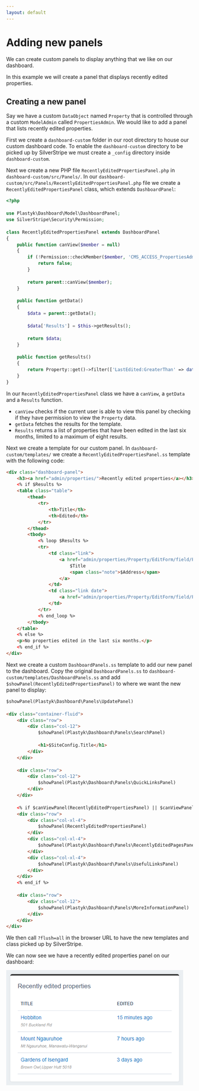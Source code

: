 ```yaml
---
layout: default
---
```


# Adding new panels

We can create custom panels to display anything that we like on our dashboard.

In this example we will create a panel that displays recently edited properties.

## Creating a new panel

Say we have a custom `DataObject` named `Property` that is controlled through a custom `ModelAdmin` called `PropertiesAdmin`. We would like to add a panel that lists recently edited properties.

First we create a `dashboard-custom` folder in our root directory to house our custom dashboard code. To enable the `dashboard-custom` directory to be picked up by SilverStripe we must create a `_config` directory inside `dashboard-custom`.

Next we create a new PHP file `RecentlyEditedPropertiesPanel.php` in `dashboard-custom/src/Panels/`. In our `dashboard-custom/src/Panels/RecentlyEditedPropertiesPanel.php` file we create a `RecentlyEditedPropertiesPanel` class, which extends `DashboardPanel`:

```php
<?php

use Plastyk\Dashboard\Model\DashboardPanel;
use SilverStripe\Security\Permission;

class RecentlyEditedPropertiesPanel extends DashboardPanel
{
    public function canView($member = null)
    {
        if (!Permission::checkMember($member, 'CMS_ACCESS_PropertiesAdmin') || !class_exists('Property')) {
            return false;
        }

        return parent::canView($member);
    }

    public function getData()
    {
        $data = parent::getData();

        $data['Results'] = $this->getResults();

        return $data;
    }

    public function getResults()
    {
        return Property::get()->filter(['LastEdited:GreaterThan' => date('c', strtotime('-6 months'))])->sort('LastEdited DESC')->limit(8);
    }
}
```

In our `RecentlyEditedPropertiesPanel` class we have a `canView`, a `getData` and a `Results` function.

* `canView` checks if the current user is able to view this panel by checking if they have permission to view the `Property` data.
* `getData` fetches the results for the template.
* `Results` returns a list of properties that have been edited in the last six months, limited to a maximum of eight results.

Next we create a template for our custom panel. In `dashboard-custom/templates/` we create a `RecentlyEditedPropertiesPanel.ss` template with the following code:

```html
<div class="dashboard-panel">
    <h3><a href="admin/properties/">Recently edited properties</a></h3>
    <% if $Results %>
    <table class="table">
        <thead>
            <tr>
                <th>Title</th>
                <th>Edited</th>
            </tr>
        </thead>
        <tbody>
            <% loop $Results %>
            <tr>
                <td class="link">
                    <a href="admin/properties/Property/EditForm/field/Property/item/{$ID}/edit">
                        $Title
                        <span class="note">$Address</span>
                    </a>
                </td>
                <td class="link date">
                    <a href="admin/properties/Property/EditForm/field/Property/item/{$ID}/edit">$LastEdited.Nice</a>
                </td>
            </tr>
            <% end_loop %>
        </tbody>
    </table>
    <% else %>
    <p>No properties edited in the last six months.</p>
    <% end_if %>
</div>
```

Next we create a custom `DashboardPanels.ss` template to add our new panel to the dashboard. Copy the original `DashboardPanels.ss` to `dashboard-custom/templates/DashboardPanels.ss` and add `$showPanel(RecentlyEditedPropertiesPanel)` to where we want the new panel to display:

```html
$showPanel(Plastyk\Dashboard\Panels\UpdatePanel)

<div class="container-fluid">
	<div class="row">
		<div class="col-12">
			$showPanel(Plastyk\Dashboard\Panels\SearchPanel)

			<h1>$SiteConfig.Title</h1>
		</div>
	</div>

	<div class="row">
		<div class="col-12">
			$showPanel(Plastyk\Dashboard\Panels\QuickLinksPanel)
		</div>
	</div>

	<% if $canViewPanel(RecentlyEditedPropertiesPanel) || $canViewPanel(Plastyk\Dashboard\Panels\RecentlyEditedPagesPanel) || $canViewPanel(Plastyk\Dashboard\Panels\UsefulLinksPanel) %>
	<div class="row">
		<div class="col-xl-4">
			$showPanel(RecentlyEditedPropertiesPanel)
		</div>
		<div class="col-xl-4">
			$showPanel(Plastyk\Dashboard\Panels\RecentlyEditedPagesPanel)
		</div>
		<div class="col-xl-4">
			$showPanel(Plastyk\Dashboard\Panels\UsefulLinksPanel)
		</div>
	</div>
	<% end_if %>

	<div class="row">
		<div class="col-12">
			$showPanel(Plastyk\Dashboard\Panels\MoreInformationPanel)
		</div>
	</div>
</div>
```

We then call `?flush=all` in the browser URL to have the new templates and class picked up by SilverStripe.

We can now see we have a recently edited properties panel on our dashboard:

![Dashboard module custom properties panel screenshot](images/dashboard-module-custom-properties-panel.png)

